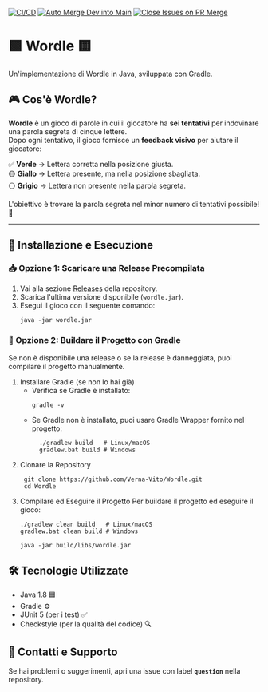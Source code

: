 [![CI/CD](https://github.com/Verna-Vito/Wordle/actions/workflows/deploy.yml/badge.svg)](https://github.com/Verna-Vito/Wordle/actions/workflows/deploy.yml) [![Auto Merge Dev into Main](https://github.com/Verna-Vito/Wordle/actions/workflows/auto_merge_dev_to_main.yml/badge.svg)](https://github.com/Verna-Vito/Wordle/actions/workflows/auto_merge_dev_to_main.yml) [![Close Issues on PR Merge](https://github.com/Verna-Vito/Wordle/actions/workflows/close-issue.yml/badge.svg)](https://github.com/Verna-Vito/Wordle/actions/workflows/close-issue.yml)

# 🟩 Wordle 🟨  
Un'implementazione di Wordle in Java, sviluppata con Gradle.

## 🎮 Cos'è Wordle?
**Wordle** è un gioco di parole in cui il giocatore ha **sei tentativi** per indovinare una parola segreta di cinque lettere.  
Dopo ogni tentativo, il gioco fornisce un **feedback visivo** per aiutare il giocatore:  

✅ **Verde** → Lettera corretta nella posizione giusta.  
🟡 **Giallo** → Lettera presente, ma nella posizione sbagliata.  
⚪ **Grigio** → Lettera non presente nella parola segreta.  

L'obiettivo è trovare la parola segreta nel minor numero di tentativi possibile! 🎯  

---

## 🚀 Installazione e Esecuzione
### 📥 Opzione 1: Scaricare una Release Precompilata
1. Vai alla sezione [Releases](https://github.com/Verna-Vito/Wordle/releases) della repository.
2. Scarica l'ultima versione disponibile (`wordle.jar`).
3. Esegui il gioco con il seguente comando:
   ```
   java -jar wordle.jar
   ```
### 🔧 Opzione 2: Buildare il Progetto con Gradle
Se non è disponibile una release o se la release è danneggiata, puoi compilare il progetto manualmente.

1. Installare Gradle (se non lo hai già)
   - Verifica se Gradle è installato:
      ```
      gradle -v
      ```
    - Se Gradle non è installato, puoi usare Gradle Wrapper fornito nel progetto:
      ```
        ./gradlew build   # Linux/macOS
        gradlew.bat build # Windows
       ```
2. Clonare la Repository
   ```
    git clone https://github.com/Verna-Vito/Wordle.git
    cd Wordle
   ```
3. Compilare ed Eseguire il Progetto
    Per buildare il progetto ed eseguire il gioco:
    ```
    ./gradlew clean build   # Linux/macOS
    gradlew.bat clean build # Windows

    java -jar build/libs/wordle.jar
   ```

## 🛠 Tecnologie Utilizzate
- Java 1.8 🟦
- Gradle ⚙️
- JUnit 5 (per i test) ✅
- Checkstyle (per la qualità del codice) 🔍

## 📢 Contatti e Supporto
Se hai problemi o suggerimenti, apri una issue con label **`question`** nella repository.